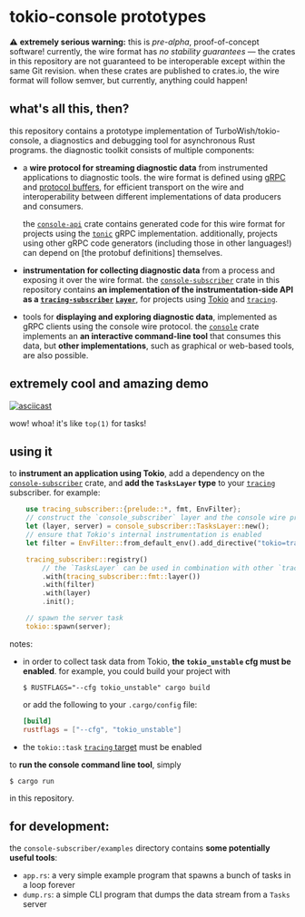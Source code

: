 # tokio-console prototypes

⚠️ **extremely serious warning:** this is _pre-alpha_, proof-of-concept
software! currently, the wire format has _no stability guarantees_ &mdash;
the crates in this repository are not guaranteed to be interoperable except
within the same Git revision. when these crates are published to crates.io, the
wire format will follow semver, but currently, anything could happen!

## what's all this, then?

this repository contains a prototype implementation of TurboWish/tokio-console,
a diagnostics and debugging tool for asynchronous Rust programs. the diagnostic
toolkit consists of multiple components:

* a **wire protocol for streaming diagnostic data** from instrumented applications
  to diagnostic tools. the wire format is defined using [gRPC] and [protocol
  buffers], for efficient transport on the wire and interoperability between
  different implementations of data producers and consumers.

  the [`console-api`] crate contains generated code for this wire format for
  projects using the [`tonic`] gRPC implementation. additionally, projects using
  other gRPC code generators (including those in other languages!) can depend on
  [the protobuf definitions] themselves.

* **instrumentation for collecting diagnostic data** from a process and exposing
  it over the wire format. the [`console-subscriber`] crate in this repository
  contains **an implementation of the instrumentation-side API as a
  [`tracing-subscriber`] [`Layer`]**, for projects using [Tokio] and
  [`tracing`].

* tools for **displaying and exploring diagnostic data**, implemented as gRPC
  clients using the console wire protocol. the [`console`] crate implements an
  **an interactive command-line tool** that consumes this data, but **other
  implementations**, such as graphical or web-based tools, are also possible.

[gRPC]: https://grpc.io/
[protocol buffers]: https://developers.google.com/protocol-buffers
[`tonic`]: https://lib.rs/crates/tonic
[Tokio]: https://tokio.rs

## extremely cool and amazing demo

[![asciicast](https://asciinema.org/a/411748.svg)](https://asciinema.org/a/411748)

wow! whoa! it's like `top(1)` for tasks!

## using it

to **instrument an application using Tokio**, add a dependency on the
[`console-subscriber`] crate, and **add the `TasksLayer` type** to your
[`tracing`] subscriber. for example:
```rust
    use tracing_subscriber::{prelude::*, fmt, EnvFilter};
    // construct the `console_subscriber` layer and the console wire protocol server
    let (layer, server) = console_subscriber::TasksLayer::new();
    // ensure that Tokio's internal instrumentation is enabled
    let filter = EnvFilter::from_default_env().add_directive("tokio=trace".parse()?);

    tracing_subscriber::registry()
        // the `TasksLayer` can be used in combination with other `tracing` layers...
        .with(tracing_subscriber::fmt::layer())
        .with(filter)
        .with(layer)
        .init();

    // spawn the server task
    tokio::spawn(server);
```

notes:

* in order to collect task data from Tokio, **the `tokio_unstable` cfg must be
  enabled**. for example, you could build your project with
  ```shell
  $ RUSTFLAGS="--cfg tokio_unstable" cargo build
  ```
  or add the following to your `.cargo/config` file:
  ```toml
  [build]
  rustflags = ["--cfg", "tokio_unstable"]
  ```
* the `tokio::task` [`tracing` target] must be enabled

to **run the console command line tool**, simply
```shell
$ cargo run
```
in this repository.

## for development:

the `console-subscriber/examples` directory contains **some potentially useful
tools**:

* `app.rs`: a very simple example program that spawns a bunch of tasks in a loop
  forever
* `dump.rs`: a simple CLI program that dumps the data stream from a `Tasks`
  server

[`tracing`]: https://lib.rs/crates/tracing
[`tracing-subscriber`]: https://lib.rs/crates/tracing-subscriber
[`console-api`]: ../console-api
[`console-subscriber`]: ../console-subscriber
[`console`]: ../console
[`Layer`]: https://docs.rs/tracing-subscriber/0.2.18/tracing_subscriber/layer/trait.Layer.html
[`tracing` target]: https://docs.rs/tracing/0.1.26/tracing/struct.Metadata.html